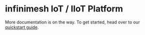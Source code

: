 # infinimesh IoT / IIoT Platform
More documentation is on the way. To get started, head over to our [quickstart guide](https://infinimesh.github.io/infinimesh/docs/#/).